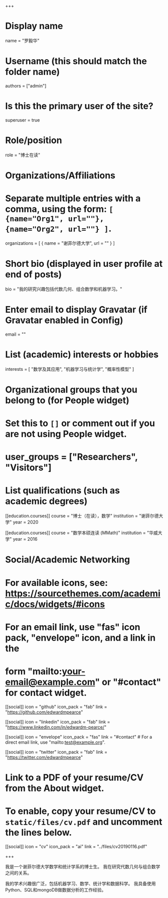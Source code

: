 +++
# Display name
name = "罗毅华"

# Username (this should match the folder name)
authors = ["admin"]

# Is this the primary user of the site?
superuser = true

# Role/position
role = "博士在读"

# Organizations/Affiliations
#   Separate multiple entries with a comma, using the form: `[ {name="Org1", url=""}, {name="Org2", url=""} ]`.
organizations = [ { name = "谢菲尔德大学", url = "" } ]

# Short bio (displayed in user profile at end of posts)
bio = "我的研究兴趣包括代数几何、组合数学和机器学习。"

# Enter email to display Gravatar (if Gravatar enabled in Config)
email = ""

# List (academic) interests or hobbies
interests = [
  "数学及其应用",
  "机器学习与统计学",
  "概率性模型"
]

# Organizational groups that you belong to (for People widget)
#   Set this to `[]` or comment out if you are not using People widget.
# user_groups = ["Researchers", "Visitors"]

# List qualifications (such as academic degrees)
[[education.courses]]
  course = "博士（在读），数学"
  institution = "谢菲尔德大学"
  year = 2020

[[education.courses]]
  course = "数学本硕连读 (MMath)"
  institution = "华威大学"
  year = 2016

# Social/Academic Networking
# For available icons, see: https://sourcethemes.com/academic/docs/widgets/#icons
#   For an email link, use "fas" icon pack, "envelope" icon, and a link in the
#   form "mailto:your-email@example.com" or "#contact" for contact widget.

[[social]]
  icon = "github"
  icon_pack = "fab"
  link = "https://github.com/edwardmpearce"
  
[[social]]
  icon = "linkedin"
  icon_pack = "fab"
  link = "https://www.linkedin.com/in/edwardm-pearce/"
  
[[social]]
  icon = "envelope"
  icon_pack = "fas"
  link = "#contact"  # For a direct email link, use "mailto:test@example.org".
  
[[social]]
  icon = "twitter"
  icon_pack = "fab"
  link = "https://twitter.com/edwardmpearce"

# Link to a PDF of your resume/CV from the About widget.
# To enable, copy your resume/CV to `static/files/cv.pdf` and uncomment the lines below.
[[social]]
   icon = "cv"
   icon_pack = "ai"
   link = "../files/cv20190116.pdf"

+++

我是一个谢菲尔德大学数学和统计学系的博士生。 我在研究代数几何与组合数学之间的关系。

我的学术兴趣很广泛，包括机器学习、数学、统计学和数据科学。 我具备使用Python、SQL和mongoDB做数据分析的工作经验。
